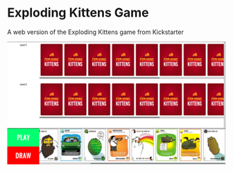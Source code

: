# Exploding Kittens Game

A web version of the Exploding Kittens game from Kickstarter

![Exploding Kittens Game Screenshot](screenshot.png)

